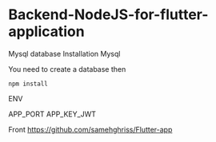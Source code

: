 # Backend-NodeJS-for-flutter-application
Mysql database
Installation
Mysql

You need to create a database then

    npm install
ENV

APP_PORT
APP_KEY_JWT

Front
https://github.com/samehghriss/Flutter-app
